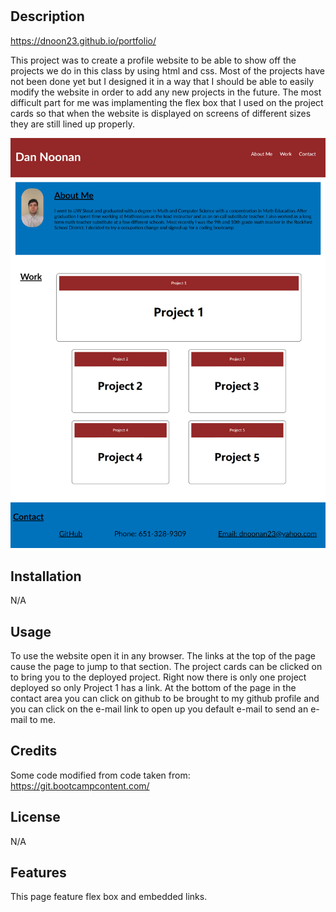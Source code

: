 # <Profile HOMEWORK>

## Description

https://dnoon23.github.io/portfolio/
<p>
This project was to create a profile website to be able to show off the projects we do in this class by using html and css.  Most of the projects have not been done yet but I designed it in a way that I should be able to easily modify the website in order to add any new projects in the future.  The most difficult part for me was implamenting the flex box that I used on the project cards so that when the website is displayed on screens of different sizes they are still lined up properly.
</p>

![Screenshot](./assets/screenshot.png)


## Installation

N/A

## Usage

To use the website open it in any browser.  The links at the top of the page cause the page to jump to that section.  The project cards can be clicked on to bring you to the deployed project.  Right now there is only one project deployed so only Project 1 has a link.  At the bottom of the page in the contact area you can click on github to be brought to my github profile and you can click on the e-mail link to open up you default e-mail to send an e-mail to me. 

## Credits

Some code modified from code taken from: 
https://git.bootcampcontent.com/

## License

N/A

## Features

This page feature flex box and embedded links.